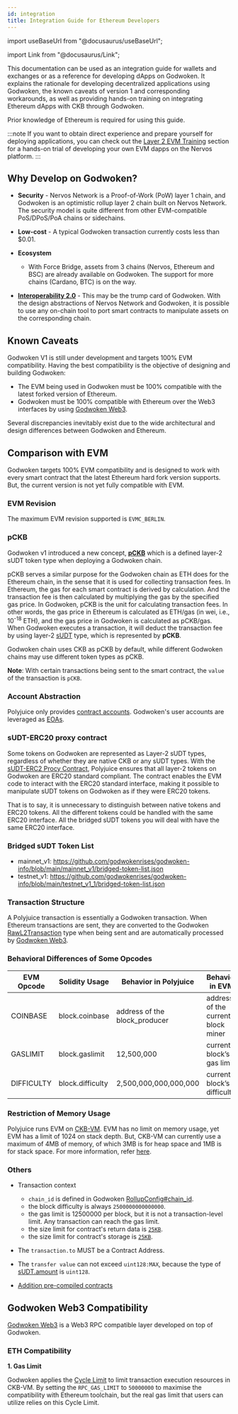 ```yaml
---
id: integration
title: Integration Guide for Ethereum Developers
---
```


import useBaseUrl from "@docusaurus/useBaseUrl";

import Link from "@docusaurus/Link";

This documentation can be used as an integration guide for wallets and exchanges or as a reference for developing dApps on Godwoken. It explains the rationale for developing decentralized applications using Godwoken, the known caveats of version 1 and corresponding workarounds, as well as providing hands-on training on integrating Ethereum dApps with CKB through Godwoken.

Prior knowledge of Ethereum is required for using this guide. 

:::note
If you want to obtain direct experience and prepare yourself for deploying applications, you can check out the [Layer 2 EVM Training](evm_training/evmIntro.md) section for a hands-on trial of developing your own EVM dapps on the Nervos platform.
:::

## Why Develop on Godwoken?

- **Security** - Nervos Network is a Proof-of-Work (PoW) layer 1 chain, and Godwoken is an optimistic rollup layer 2 chain built on Nervos Network. The security model is quite different from other EVM-compatible PoS/DPoS/PoA chains or sidechains.
- **Low-cost** - A typical Godwoken transaction currently costs less than $0.01.
  
- **Ecosystem**
  - With Force Bridge, assets from 3 chains (Nervos, Ethereum and BSC) are already available on Godwoken. The support for more chains (Cardano, BTC) is on the way.

- [**Interoperability 2.0**](https://medium.com/nervosnetwork/blockchain-abstraction-and-interoperability-2-0-eea98d81b7b6) - This may be the trump card of Godwoken. With the design abstractions of Nervos Network and Godwoken, it is possible to use any on-chain tool to port smart contracts to manipulate assets on the corresponding chain.

## Known Caveats

Godwoken V1 is still under development and targets 100% EVM compatibility. Having the best compatibility is the objective of designing and building Godwoken:

- The EVM being used in Godwoken must be 100% compatible with the latest forked version of Ethereum.
- Godwoken must be 100% compatible with Ethereum over the Web3 interfaces by using [Godwoken Web3](https://github.com/godwokenrises/godwoken/tree/develop/web3).

Several discrepancies inevitably exist due to the wide architectural and design differences between Godwoken and Ethereum.

## Comparison with EVM

Godwoken targets 100% EVM compatibility and is designed to work with every smart contract that the latest Ethereum hard fork version supports. But, the current version is not yet fully compatible with EVM.

### EVM Revision

The maximum EVM revision supported is `EVMC_BERLIN`.

### pCKB

Godwoken v1 introduced a new concept, [**pCKB**](https://github.com/godwokenrises/godwoken/blob/develop/docs/life_of_a_polyjuice_transaction.md#pckb) which is a defined layer-2 sUDT token type when deploying a Godwoken chain.

pCKB serves a similar purpose for the Godwoken chain as ETH does for the Ethereum chain, in the sense that it is used for collecting transaction fees. In Ethereum, the gas for each smart contract is derived by calculation. And the transaction fee is then calculated by multiplying the gas by the specified gas price. In Godwoken, pCKB is the unit for calculating transaction fees. In other words, the gas price in Ethereum is calculated as ETH/gas (in wei, i.e., 10<sup>-18</sup> ETH), and the gas price in Godwoken is calculated as pCKB/gas. When Godwoken executes a transaction, it will deduct the transaction fee by using layer-2 [sUDT](https://github.com/nervosnetwork/rfcs/blob/master/rfcs/0025-simple-udt/0025-simple-udt.md) type, which is represented by **pCKB**.

Godwoken chain uses CKB as pCKB by default, while different Godwoken chains may use different token types as pCKB.

**Note**: With certain transactions being sent to the smart contract, the `value` of the transaction is `pCKB`.

### Account Abstraction

Polyjuice only provides [contract accounts](https://ethereum.org/en/glossary/#contract-account). Godwoken's user accounts are leveraged as [EOAs](https://ethereum.org/en/glossary/#eoa).

### sUDT-ERC20 proxy contract

Some tokens on Godwoken are represented as Layer-2 sUDT types, regardless of whether they are native CKB or any sUDT types. With the [sUDT-ERC2 Procy Contract](https://github.com/godwokenrises/godwoken/tree/develop/gwos-evm/solidity/erc20), Polyjuice ensures that all layer-2 tokens on Godwoken are ERC20 standard compliant. The contract enables the EVM code to interact with the ERC20 standard interface, making it possible to manipulate sUDT tokens on Godwoken as if they were ERC20 tokens.

That is to say, it is unnecessary to distinguish between native tokens and ERC20 tokens. All the different tokens could be handled with the same ERC20 interface. All the bridged sUDT tokens you will deal with have the same ERC20 interface.

### Bridged sUDT Token List

- mainnet_v1: https://github.com/godwokenrises/godwoken-info/blob/main/mainnet_v1/bridged-token-list.json
- testnet_v1: https://github.com/godwokenrises/godwoken-info/blob/main/testnet_v1_1/bridged-token-list.json

### Transaction Structure

A Polyjuice transaction is essentially a Godwoken transaction. When Ethereum transactions are sent, they are converted to the Godwoken [RawL2Transaction](https://github.com/godwokenrises/godwoken/blob/v1.5.0/crates/types/schemas/godwoken.mol#L69-L76) type when being sent and are automatically processed by [Godwoken Web3](https://github.com/godwokenrises/godwoken/tree/develop/web3).

### Behavioral Differences of Some Opcodes

| EVM Opcode | Solidity Usage   | Behavior in Polyjuice         | Behavior in EVM                    |
| ---------- | ---------------- | ----------------------------- | ---------------------------------- |
| COINBASE   | block.coinbase   | address of the block_producer | address of the current block miner |
| GASLIMIT   | block.gaslimit   | 12,500,000                    | current block’s gas limit          |
| DIFFICULTY | block.difficulty | 2,500,000,000,000,000         | current block’s difficulty         |

### Restriction of Memory Usage

Polyjuice runs EVM on [CKB-VM](https://github.com/nervosnetwork/rfcs/blob/master/rfcs/0003-ckb-vm/0003-ckb-vm.md#risc-v-runtime-model). EVM has no limit on memory usage, yet EVM has a limit of 1024 on stack depth. But, CKB-VM can currently use a maximum of 4MB of memory, of which 3MB is for heap space and 1MB is for stack space. For more information, refer [here](https://github.com/nervosnetwork/riscv-newlib/blob/00c6ae3c481bc62b4ac016b3e86c508cdf2e68d2/libgloss/riscv/sys_sbrk.c#L38-L56).

### Others

- Transaction context

  - `chain_id` is defined in Godwoken [RollupConfig#chain_id](https://github.com/godwokenrises/godwoken/blob/v1.5.0/crates/types/schemas/godwoken.mol#L64).
  - the block difficulty is always `2500000000000000`.
  - the gas limit is 12500000 per block, but it is not a transaction-level limit. Any transaction can reach the gas limit.
  - the size limit for contract's return data is [`25KB`](https://github.com/godwokenrises/godwoken-scripts/blob/31293d1/c/gw_def.h#L21-L22).
  - the size limit for contract's storage is [`25KB`](https://github.com/godwokenrises/godwoken-scripts/blob/31293d1/c/gw_def.h#L21-L22).

- The `transaction.to` MUST be a Contract Address.

- The `transfer value` can not exceed `uint128:MAX`, because the type of [sUDT.amount](https://github.com/nervosnetwork/rfcs/blob/master/rfcs/0025-simple-udt/0025-simple-udt.md#sudt-cell) is `uint128`.

- [Addition pre-compiled contracts](https://github.com/godwokenrises/godwoken/blob/develop/gwos-evm/docs/Addition-Features.md)

## Godwoken Web3 Compatibility

[Godwoken Web3](https://github.com/godwokenrises/godwoken/tree/develop/web3) is a Web3 RPC compatible layer developed on top of Godwoken.

### ETH Compatibility

**1. Gas Limit** 

Godwoken applies the [Cycle Limit](https://docs-xi-two.vercel.app/docs/rfcs/0014-vm-cycle-limits/0014-vm-cycle-limits) to limit transaction execution resources in CKB-VM. By setting the `RPC_GAS_LIMIT` to `50000000` to maximise the compatibility with Ethereum toolchain, but the real gas limit that users can utilize relies on this Cycle Limit.
